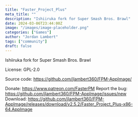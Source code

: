 ```yaml
---
title: "Faster_Project_Plus"
meta_title: ""
description: "Ishiiruka fork for Super Smash Bros. Brawl"
date: 2024-03-06T23:44:00Z
image: "/images/image-placeholder.png"
categories: ["Games"]
author: "Jordan Lambert"
tags: ["community"]
draft: false
---
```


Ishiiruka fork for Super Smash Bros. Brawl

License: GPL-2.0

Source code: https://github.com/jlambert360/FPM-AppImage/

Donate: https://www.patreon.com/FasterPM
Report the bug: https://github.com/jlambert360/FPM-AppImage/issues/new  
Download: https://github.com/jlambert360/FPM-AppImage/releases/download/v2.5.2/Faster_Project_Plus-x86-64.AppImage

